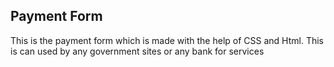 
## Payment Form
This is the payment form which is made with the help of CSS and Html. This is can used by any government sites or any bank for services